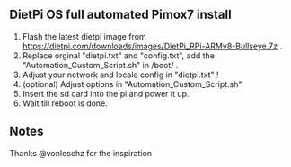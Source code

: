 DietPi OS full automated Pimox7 install
---
1. Flash the latest dietpi image from https://dietpi.com/downloads/images/DietPi_RPi-ARMv8-Bullseye.7z .
2. Replace orginal "dietpi.txt" and "config.txt", add the "Automation_Custom_Script.sh" in /boot/ .
3. Adjust your network and locale config in "dietpi.txt" !
4. (optional) Adjust options in "Automation_Custom_Script.sh"
5. Insert the sd card into the pi and power it up.
6. Wait till reboot is done.


Notes
---
Thanks @vonloschz for the inspiration
